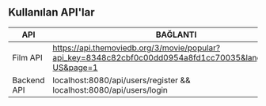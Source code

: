 
&nbsp;
## Kullanılan API'lar

| API | BAĞLANTI |
| ---  | --- |
| Film API | https://api.themoviedb.org/3/movie/popular?api_key=8348c82cbf0c00dd0954a8fd1cc70035&language=en-US&page=1 |
| Backend API | localhost:8080/api/users/register && localhost:8080/api/users/login |
